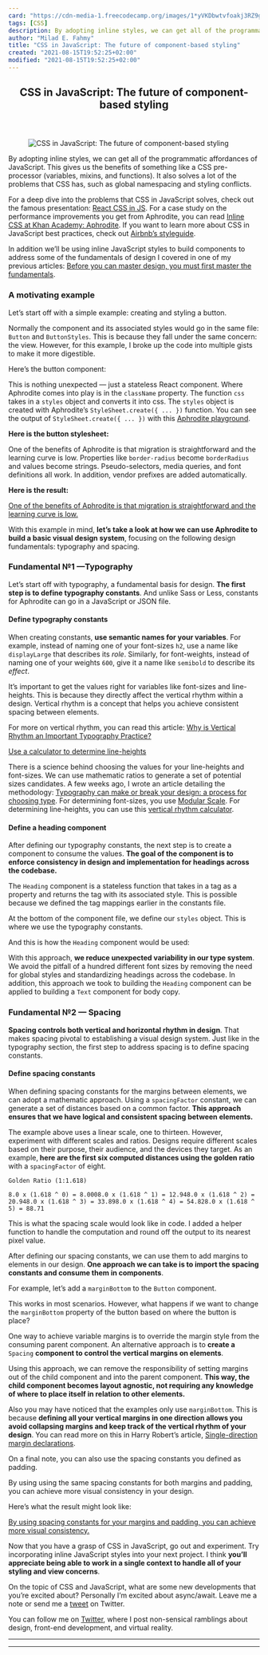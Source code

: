 ```yaml
---
card: "https://cdn-media-1.freecodecamp.org/images/1*yVKDbwtvfoakj3RZ9g8ARQ.png"
tags: [CSS]
description: By adopting inline styles, we can get all of the programmatic
author: "Milad E. Fahmy"
title: "CSS in JavaScript: The future of component-based styling"
created: "2021-08-15T19:52:25+02:00"
modified: "2021-08-15T19:52:25+02:00"
---
```

<div class="site-wrapper">
<main id="site-main" class="site-main outer">
<div class="inner">
<article class="post-full post tag-css tag-tech tag-javascript tag-ux tag-design ">
<header class="post-full-header">
<h1 class="post-full-title">CSS in JavaScript: The future of component-based styling</h1>
</header>
<figure class="post-full-image">
<picture>
<source media="(max-width: 700px)" sizes="1px" srcset="data:image/gif;base64,R0lGODlhAQABAIAAAAAAAP///yH5BAEAAAAALAAAAAABAAEAAAIBRAA7 1w">
<source media="(min-width: 701px)" sizes="(max-width: 800px) 400px,
(max-width: 1170px) 700px,
1400px" srcset="https://cdn-media-1.freecodecamp.org/images/1*yVKDbwtvfoakj3RZ9g8ARQ.png 300w,
https://cdn-media-1.freecodecamp.org/images/1*yVKDbwtvfoakj3RZ9g8ARQ.png 600w,
https://cdn-media-1.freecodecamp.org/images/1*yVKDbwtvfoakj3RZ9g8ARQ.png 1000w,
https://cdn-media-1.freecodecamp.org/images/1*yVKDbwtvfoakj3RZ9g8ARQ.png 2000w">
<img onerror="this.style.display='none'" src="https://cdn-media-1.freecodecamp.org/images/1*yVKDbwtvfoakj3RZ9g8ARQ.png" alt="CSS in JavaScript: The future of component-based styling">
</picture>
</figure>
<section class="post-full-content">
<div class="post-content">
<p>By adopting inline styles, we can get all of the programmatic affordances of JavaScript.<strong> </strong>This gives us the benefits of something like a CSS pre-processor (variables, mixins, and functions). It also solves a lot of the problems that CSS has, such as global namespacing and styling conflicts.</p>
<p>For a deep dive into the problems that CSS in JavaScript solves, check out the famous presentation: <a href="https://speakerdeck.com/vjeux/react-css-in-js" rel="noopener">React CSS in JS</a>. For a case study on the performance improvements you get from Aphrodite, you can read <a href="http://engineering.khanacademy.org/posts/aphrodite-inline-css.htm" rel="noopener">Inline CSS at Khan Academy: Aphrodite</a>. If you want to learn more about CSS in JavaScript best practices, check out <a href="https://github.com/airbnb/javascript/tree/master/css-in-javascript" rel="noopener">Airbnb’s styleguide</a>.</p>
<p>In addition we’ll be using inline JavaScript styles to build components to address some of the fundamentals of design I covered in one of my previous articles: <a href="https://medium.freecodecamp.com/before-you-can-master-design-you-must-first-master-the-fundamentals-1981a2af1fda" rel="noopener">Before you can master design, you must first master the fundamentals</a>.</p>
<h3 id="a-motivating-example">A motivating example</h3>
<p>Let’s start off with a simple example: creating and styling a button.</p>
<p>Normally the component and its associated styles would go in the same file: <code>Button</code> and <code>ButtonStyles</code>. This is because they fall under the same concern: the view. However, for this example, I broke up the code into multiple gists to make it more digestible.</p>
<p>Here’s the button component:</p>
<p>This is nothing unexpected — just a stateless React component. Where Aphrodite comes into play is in the <code>className</code> property. The function <code>css</code> takes in a <code>styles</code> object and converts it into css. The <code>styles</code> object is created with Aphrodite’s <code>StyleSheet.create({ ... })</code> function. You can see the output of <code>StyleSheet.create({ ... })</code> with this <a href="https://output.jsbin.com/qoseye?" rel="noopener">Aphrodite playground</a>.</p>
<p><strong>Here is the button stylesheet:</strong></p>
<p>One of the benefits of Aphrodite is that migration is straightforward and the learning curve is low. Properties like <code>border-radius</code> become <code>borderRadius</code> and values become strings. Pseudo-selectors, media queries, and font definitions all work. In addition, vendor prefixes are added automatically.</p>
<p><strong>Here is the result:</strong></p>
<figcaption><a href="https://twitter.com/JonathanZWhite" rel="noopener" target="_blank" title="">One of the benefits of Aphrodite is that migration is straightforward and the learning curve is low.</a></figcaption>
</figure>
<p>With this example in mind, <strong>let’s take a look at how we can use Aphrodite to build a basic visual design system</strong>, focusing on the following design fundamentals: typography and spacing.</p>
<h3 id="fundamental-1-typography">Fundamental №1 —Typography</h3>
<p>Let’s start off with typography, a fundamental basis for design. <strong>The first step is to define typography constants</strong>. And unlike Sass or Less, constants for Aphrodite can go in a JavaScript or JSON file.</p>
<h4 id="define-typography-constants">Define typography constants</h4>
<p>When creating constants, <strong>use semantic names for your variables</strong>. For example, instead of naming one of your font-sizes <code>h2</code>, use a name like <code>displayLarge</code> that describes its <em>role</em>. Similarly, for font-weights, instead of naming one of your weights <code>600</code>, give it a name like <code>semibold</code> to describe its <em>effect</em>.</p>
<p>It’s important to get the values right for variables like font-sizes and line-heights. This is because they directly affect the vertical rhythm within a design. Vertical rhythm is a concept that helps you achieve consistent spacing between elements.</p>
<p>For more on vertical rhythm, you can read this article: <a href="https://zellwk.com/blog/why-vertical-rhythms/" rel="noopener">Why is Vertical Rhythm an Important Typography Practice?</a></p>
<figcaption><a href="https://drewish.com/tools/vertical-rhythm/" rel="noopener" target="_blank" title="">Use a calculator to determine line-heights</a></figcaption>
</figure>
<p>There is a science behind choosing the values for your line-heights and font-sizes. We can use mathematic ratios to generate a set of potential sizes candidates. A few weeks ago, I wrote an article detailing the methodology: <a href="https://medium.freecodecamp.com/typography-can-make-your-design-or-break-it-7be710aadcfe" rel="noopener">Typography can make or break your design: a process for choosing type</a>. For determining font-sizes, you use <a href="http://www.modularscale.com/" rel="noopener">Modular Scale</a>. For determining line-heights, you can use this <a href="https://drewish.com/tools/vertical-rhythm/" rel="noopener">vertical rhythm calculator</a>.</p>
<h4 id="define-a-heading-component">Define a heading component</h4>
<p>After defining our typography constants, the next step is to create a component to consume the values. <strong>The goal of the component is to enforce consistency in design and implementation for headings across the codebase.</strong></p>
<p>The <code>Heading</code> component is a stateless function that takes in a tag as a property and returns the tag with its associated style. This is possible because we defined the tag mappings earlier in the constants file.</p>
<p>At the bottom of the component file, we define our <code>styles</code> object. This is where we use the typography constants.</p>
<p>And this is how the <code>Heading</code> component would be used:</p>
<p>With this approach, <strong>we reduce unexpected variability in our type system</strong>. We avoid the pitfall of a hundred different font sizes by removing the need for global styles and standardizing headings across the codebase. In addition, this approach we took to building the <code>Heading</code> component can be applied to building a <code>Text</code> component for body copy.</p>
<h3 id="fundamental-2-spacing">Fundamental №2 — Spacing</h3>
<p><strong>Spacing controls both vertical and horizontal rhythm in design</strong>. That makes spacing pivotal to establishing a visual design system. Just like in the typography section, the first step to address spacing is to define spacing constants.</p>
<h4 id="define-spacing-constants">Define spacing constants</h4>
<p>When defining spacing constants for the margins between elements, we can adopt a mathematic approach. Using a <code>spacingFactor</code> constant, we can generate a set of distances based on a common factor. <strong>This approach ensures that we have logical and consistent spacing between elements.</strong></p>
<p>The example above uses a linear scale, one to thirteen. However, experiment with different scales and ratios. Designs require different scales based on their purpose, their audience, and the devices they target. As an example,<strong> here are the first six computed distances using the golden ratio</strong> with a <code>spacingFactor</code> of eight.</p><pre><code>Golden Ratio (1:1.618)</code></pre><pre><code>8.0 x (1.618 ^ 0) = 8.0008.0 x (1.618 ^ 1) = 12.948.0 x (1.618 ^ 2) = 20.948.0 x (1.618 ^ 3) = 33.898.0 x (1.618 ^ 4) = 54.828.0 x (1.618 ^ 5) = 88.71</code></pre>
<p>This is what the spacing scale would look like in code. I added a helper function to handle the computation and round off the output to its nearest pixel value.</p>
<p>After defining our spacing constants, we can use them to add margins to elements in our design. <strong>One approach we can take is to import the spacing constants and consume them in components</strong>.</p>
<p>For example, let’s add a <code>marginBottom</code> to the <code>Button</code> component.</p>
<p>This works in most scenarios. However, what happens if we want to change the <code>marginBottom</code> property of the button based on where the button is place?</p>
<p>One way to achieve variable margins is to override the margin style from the consuming parent component. An alternative approach is to <strong>create a </strong><code>Spacing</code> <strong>component to control the vertical margins on elements</strong>.</p>
<p>Using this approach, we can remove the responsibility of setting margins out of the child component and into the parent component. <strong>This way, the child component becomes layout agnostic, not requiring any knowledge of where to place itself in relation to other elements.</strong></p>
<p>Also you may have noticed that the examples only use <code>marginBottom</code>. This is because <strong>defining all your vertical margins in one direction allows you avoid collapsing margins and keep track of the vertical rhythm of your design</strong>. You can read more on this in Harry Robert’s article, <a href="https://csswizardry.com/2012/06/single-direction-margin-declarations/" rel="noopener">Single-direction margin declarations</a>.</p>
<p>On a final note, you can also use the spacing constants you defined as padding.</p>
<p>By using using the same spacing constants for both margins and padding, you can achieve more visual consistency in your design.</p>
<p>Here’s what the result might look like:</p>
<figcaption><a href="https://twitter.com/JonathanZWhite" rel="noopener" target="_blank" title="">By using spacing constants for your margins and padding, you can achieve more visual consistency.</a></figcaption>
</figure>
<p>Now that you have a grasp of CSS in JavaScript, go out and experiment. Try incorporating inline JavaScript styles into your next project. I think <strong>you’ll appreciate being able to work in a single context to handle all of your styling and view concerns</strong>.</p>
<p>On the topic of CSS and JavaScript, what are some new developments that you’re excited about? Personally I’m excited about async/await. Leave me a note or send me a <a href="https://twitter.com/jonathanzwhite" rel="noopener">tweet</a> on Twitter.</p>
<p>You can follow me on <a href="https://twitter.com/JonathanZWhite" rel="noopener">Twitter</a>, where I post non-sensical ramblings about design, front-end development, and virtual reality.</p>
</div>
<hr>
<hr>
</section>
</article>
</div>
</main>
</div>
<!-- Google Tag Manager (noscript) -->
<!-- End Google Tag Manager (noscript) -->
